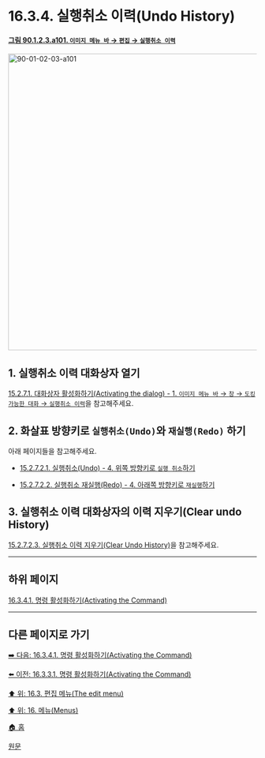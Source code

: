 # 16.3.4. 실행취소 이력(Undo History)

<a id="90-01-02-03-a101"></a>

#### [그림 90.1.2.3.a101. `이미지 메뉴 바` → `편집` → `실행취소 이력`](./90-01-02-03-undo_history.md#90-01-02-03-a101)
<img width="980" height="601" alt="90-01-02-03-a101" src="https://github.com/user-attachments/assets/2fff69e2-b1db-467e-a5fe-1cf8cfada9aa" />

<a id="16-03-04-s1"></a>

## 1. 실행취소 이력 대화상자 열기
[15.2.7.1. 대화상자 활성화하기(Activating the dialog) - 1. `이미지 메뉴 바` → `창` → `도킹가능한 대화` → `실행취소 이력`](./15-02-07-01-activating_the_dialog.md#15-02-07-01-s1)을 참고해주세요.

<a id="16-03-04-s2"></a>

## 2. 화살표 방향키로 `실행취소(Undo)`와 `재실행(Redo)` 하기
아래 페이지들을 참고해주세요.

- [15.2.7.2.1. 실행취소(Undo) - 4. 위쪽 방향키로 `실행 취소`하기](./15-02-07-02-01-undo.md#15-02-07-02-01-s4)

- [15.2.7.2.2. 실행취소 재실행(Redo) - 4. 아래쪽 방향키로 `재실행`하기](./15-02-07-02-02-redo.md#15-02-07-02-02-s4)

<a id="16-03-04-s3"></a>

## 3. 실행취소 이력 대화상자의 이력 지우기(Clear undo History)
[15.2.7.2.3. 실행취소 이력 지우기(Clear Undo History)](./15-02-07-02-03-clear_undo_history.md)을 참고해주세요.

***

## 하위 페이지

[16.3.4.1. 명령 활성화하기(Activating the Command)](./16-03-04-01-activating_the_command.md)

***

## 다른 페이지로 가기

[➡️ 다음: 16.3.4.1. 명령 활성화하기(Activating the Command)](./16-03-04-01-activating_the_command.md)

[⬅️ 이전: 16.3.3.1. 명령 활성화하기(Activating the Command)](./16-03-03-01-activating_the_command.md)

[⬆️ 위: 16.3. 편집 메뉴(The edit menu)](./16-03-00-the-edit-menu.md)

[⬆️ 위: 16. 메뉴(Menus)](./16-00-menus.md)

[🏠 홈](./00-home.md)

[원문](https://docs.gimp.org/2.10/ko/gimp-edit-undo-history.html)